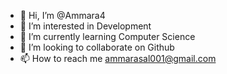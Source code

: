 - 👋 Hi, I’m @Ammara4
- 👀 I’m interested in Development
- 🌱 I’m currently learning Computer Science
- 💞️ I’m looking to collaborate on Github
- 📫 How to reach me ammarasal001@gmail.com

<!---
Ammara4/Ammara4 is a ✨ special ✨ repository because its `README.md` (this file) appears on your GitHub profile.
You can click the Preview link to take a look at your changes.
--->
